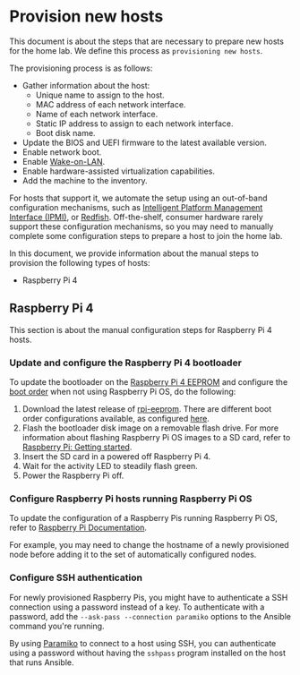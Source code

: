 # Provision new hosts

This document is about the steps that are necessary to prepare new hosts
for the home lab. We define this process as `provisioning new hosts`.

The provisioning process is as follows:

- Gather information about the host:
  - Unique name to assign to the host.
  - MAC address of each network interface.
  - Name of each network interface.
  - Static IP address to assign to each network interface.
  - Boot disk name.
- Update the BIOS and UEFI firmware to the latest available version.
- Enable network boot.
- Enable [Wake-on-LAN](https://en.wikipedia.org/wiki/Wake-on-LAN).
- Enable hardware-assisted virtualization capabilities.
- Add the machine to the inventory.

For hosts that support it, we automate the setup using an
out-of-band configuration mechanisms, such as
[Intelligent Platform Management Interface (IPMI)](https://en.wikipedia.org/wiki/Intelligent_Platform_Management_Interface),
or [Redfish](<https://en.wikipedia.org/wiki/Redfish_(specification)>).
Off-the-shelf, consumer hardware rarely support these configuration mechanisms,
so you may need to manually complete some configuration steps to prepare a host
to join the home lab.

In this document, we provide information about the manual steps to provision the
following types of hosts:

- Raspberry Pi 4

## Raspberry Pi 4

This section is about the manual configuration steps for Raspberry Pi 4 hosts.

### Update and configure the Raspberry Pi 4 bootloader

To update the bootloader on the [Raspberry Pi 4 EEPROM](https://www.raspberrypi.com/documentation/computers/raspberry-pi.html#raspberry-pi-4-boot-eeprom)
and configure the [boot order](https://www.raspberrypi.com/documentation/computers/raspberry-pi.html#BOOT_ORDER)
when not using Raspberry Pi OS, do the following:

1. Download the latest release of [rpi-eeprom](https://github.com/raspberrypi/rpi-eeprom/releases).
   There are different boot order configurations available, as configured
   [here](https://github.com/raspberrypi/rpi-eeprom/tree/master/imager).
1. Flash the bootloader disk image on a removable flash drive. For more information about flashing Raspberry Pi OS
   images to a SD card, refer to [Raspberry Pi: Getting started](https://www.raspberrypi.org/documentation/computers/getting-started.html).
1. Insert the SD card in a powered off Raspberry Pi 4.
1. Wait for the activity LED to steadily flash green.
1. Power the Raspberry Pi off.

### Configure Raspberry Pi hosts running Raspberry Pi OS

To update the configuration of a Raspberry Pis running Raspberry Pi OS, refer to
[Raspberry Pi Documentation](https://www.raspberrypi.com/documentation/computers/configuration.html).

For example, you may need to change the hostname of a newly provisioned node
before adding it to the set of automatically configured nodes.

### Configure SSH authentication

For newly provisioned Raspberry Pis, you might have to authenticate a SSH
connection using a password instead of a key. To authenticate with a password,
add the `--ask-pass --connection paramiko` options to the Ansible command you're
running.

By using [Paramiko](https://www.paramiko.org/) to connect to a host using SSH,
you can authenticate using a password without having the `sshpass` program
installed on the host that runs Ansible.
